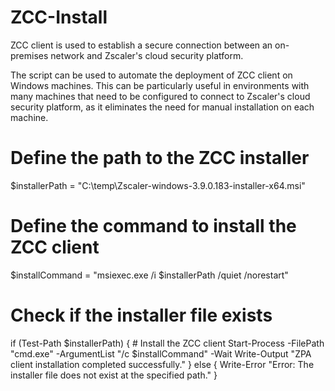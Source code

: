 # ZCC-Install
ZCC client is used to establish a secure connection between an on-premises network and Zscaler's cloud security platform.

The script can be used to automate the deployment of ZCC client on Windows machines. This can be particularly useful in environments with many machines that need to be configured to connect to Zscaler's cloud security platform, as it eliminates the need for manual installation on each machine.

# Define the path to the ZCC installer
$installerPath = "C:\temp\Zscaler-windows-3.9.0.183-installer-x64.msi"

# Define the command to install the ZCC client
$installCommand = "msiexec.exe /i $installerPath /quiet /norestart"

# Check if the installer file exists
if (Test-Path $installerPath) {
    # Install the ZCC client
    Start-Process -FilePath "cmd.exe" -ArgumentList "/c $installCommand" -Wait
    Write-Output "ZPA client installation completed successfully."
} else {
    Write-Error "Error: The installer file does not exist at the specified path."
}
